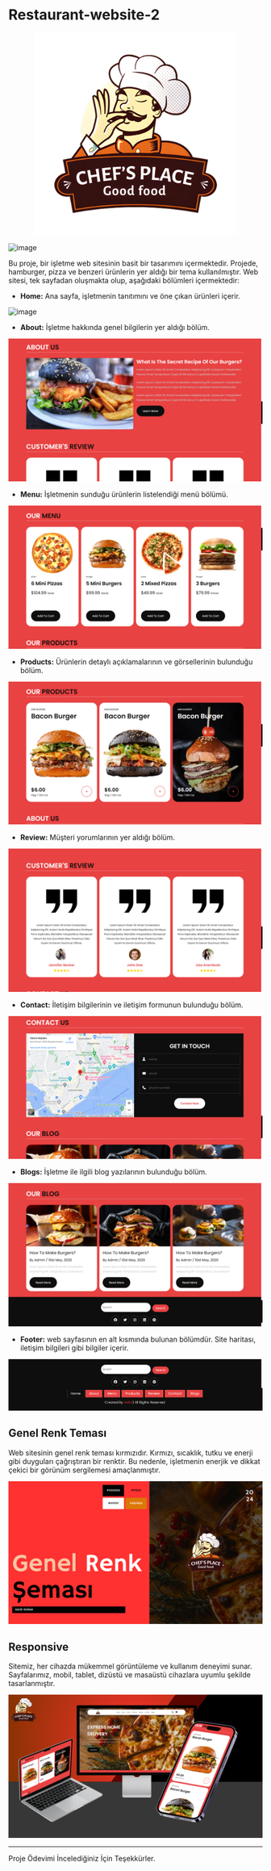 # Restaurant-website-2

<p align="center">
    <img src="images/logo.png" alt="Resim Açıklaması" width="400">
</p>

![image](images/Brand%20Guidelines.gif)




Bu proje, bir işletme web sitesinin basit bir tasarımını içermektedir. Projede, hamburger, pizza ve benzeri ürünlerin yer aldığı bir tema kullanılmıştır. Web sitesi, tek sayfadan oluşmakta olup, aşağıdaki bölümleri içermektedir:

- **Home:** Ana sayfa, işletmenin tanıtımını ve öne çıkan ürünleri içerir.

![image](images/Screenshot_1.png)
- **About:** İşletme hakkında genel bilgilerin yer aldığı bölüm.

![image](images/Screenshot_4.png)
- **Menu:** İşletmenin sunduğu ürünlerin listelendiği menü bölümü.

 ![image](images/Screenshot_2.png)
- **Products:** Ürünlerin detaylı açıklamalarının ve görsellerinin bulunduğu bölüm.

![image](images/Screenshot_3.png)
- **Review:** Müşteri yorumlarının yer aldığı bölüm.

 ![image](images/Screenshot_0.png)
- **Contact:** İletişim bilgilerinin ve iletişim formunun bulunduğu bölüm.

![image](images/Screenshot_5.png)
- **Blogs:** İşletme ile ilgili blog yazılarının bulunduğu bölüm.
  
![image](images/Screenshot_7.png)

- **Footer:** web sayfasının en alt kısmında bulunan bölümdür. Site haritası, iletişim bilgileri gibi bilgiler içerir.

![image](images/Screenshot_8.png)

## Genel Renk Teması

Web sitesinin genel renk teması kırmızıdır. Kırmızı, sıcaklık, tutku ve enerji gibi duyguları çağrıştıran bir renktir. Bu nedenle, işletmenin enerjik ve dikkat çekici bir görünüm sergilemesi amaçlanmıştır.

![image](images/p-1.png)

## Responsive

Sitemiz, her cihazda mükemmel görüntüleme ve kullanım deneyimi sunar. Sayfalarımız, mobil, tablet, dizüstü ve masaüstü cihazlara uyumlu şekilde tasarlanmıştır.

![image](images/p-2.png)

---
Proje Ödevimi İncelediğiniz İçin Teşekkürler.
